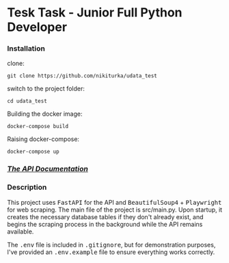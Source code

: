 # Tesk Task - Junior Full Python Developer

### Installation
clone:
```shell
git clone https://github.com/nikiturka/udata_test
```
switch to the project folder:
```shell
cd udata_test
```
Building the docker image:
```
docker-compose build
```

Raising docker-compose:
```
docker-compose up
```

### *[The API Documentation](127.0.0.1:8000/docs)*

### Description
This project uses <kbd>FastAPI</kbd> for the API and <kbd>BeautifulSoup4</kbd> + <kbd>Playwright</kbd> for web scraping. The main file of the project
is src/main.py. Upon startup, it creates the necessary database tables if they don't already exist, and begins the 
scraping process in the background while the API remains available.

The <kbd>.env</kbd> file is included in <kbd>.gitignore</kbd>, but for demonstration purposes, I've provided an 
<kbd>.env.example</kbd> file to ensure everything works correctly.